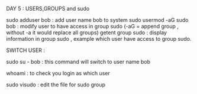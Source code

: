DAY 5 : USERS,GROUPS and sudo

sudo adduser bob : add user name bob to system
sudo usermod -aG sudo bob : modify user to have access in group sudo (-aG = append group , without -a it would replace all groups)
getent group sudo : display information in group sudo , example which user have access to group sudo.

SWITCH USER :

sudo su - bob : this command will switch to user name bob

whoami : to check you login as which user


sudo visudo : edit the file for sudo group
